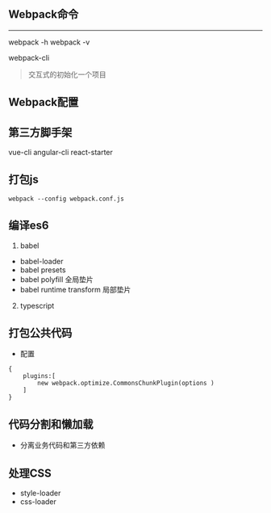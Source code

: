 ## Webpack命令
---
webpack -h
webpack -v

webpack-cli
> 交互式的初始化一个项目 
## Webpack配置

## 第三方脚手架
vue-cli
angular-cli
react-starter

## 打包js
```
webpack --config webpack.conf.js
```
## 编译es6
1. babel
- babel-loader 
- babel presets
- babel polyfill 全局垫片
- babel runtime transform 局部垫片 
2. typescript 

## 打包公共代码
- 配置
```
{
    plugins:[
        new webpack.optimize.CommonsChunkPlugin(options )
    ]
}
```

## 代码分割和懒加载
- 分离业务代码和第三方依赖

## 处理CSS
- style-loader
- css-loader